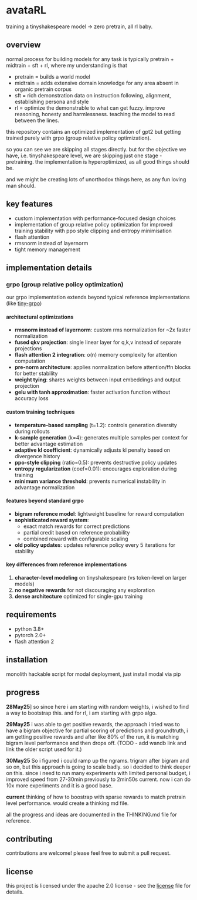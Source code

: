 # avataRL

training a tinyshakespeare model -> zero pretrain, all rl baby.

## overview

normal process for building models for any task is typically pretrain + midtrain + sft + rl, where my understanding is that

- pretrain = builds a world model
- midtrain = adds extensive domain knowledge for any area absent in organic pretrain corpus
- sft = rich demonstration data on instruction following, alignment, establishing persona and style
- rl = optimize the demonstrable to what can get fuzzy. improve reasoning, honesty and harmlessness. teaching the model to read between the lines.

this repository contains an optimized implementation of gpt2 but getting trained purely with grpo (group relative policy optimization). 

so you can see we are skipping all stages directly. but for the objective we have, i.e. tinyshakespeare level, we are skipping just one stage - pretraining.
the implementation is hyperoptimized, as all good things should be.

and we might be creating lots of unorthodox things here, as any fun loving man should.

## key features

- custom implementation with performance-focused design choices
- implementation of group relative policy optimization for improved training stability with ppo style clipping and entropy minimisation
- flash attention
- rmsnorm instead of layernorm
- tight memory management

## implementation details

### grpo (group relative policy optimization)
our grpo implementation extends beyond typical reference implementations (like [tiny-grpo](https://github.com/open-thought/tiny-grpo))

#### architectural optimizations
- **rmsnorm instead of layernorm**: custom rms normalization for ~2x faster normalization
- **fused qkv projection**: single linear layer for q,k,v instead of separate projections
- **flash attention 2 integration**: o(n) memory complexity for attention computation
- **pre-norm architecture**: applies normalization before attention/ffn blocks for better stability
- **weight tying**: shares weights between input embeddings and output projection
- **gelu with tanh approximation**: faster activation function without accuracy loss

#### custom training techniques
- **temperature-based sampling** (t=1.2): controls generation diversity during rollouts
- **k-sample generation** (k=4): generates multiple samples per context for better advantage estimation
- **adaptive kl coefficient**: dynamically adjusts kl penalty based on divergence history
- **ppo-style clipping** (ratio=0.5): prevents destructive policy updates
- **entropy regularization** (coef=0.01): encourages exploration during training
- **minimum variance threshold**: prevents numerical instability in advantage normalization

#### features beyond standard grpo
- **bigram reference model**: lightweight baseline for reward computation
- **sophisticated reward system**:
  - exact match rewards for correct predictions
  - partial credit based on reference probability
  - combined reward with configurable scaling
- **old policy updates**: updates reference policy every 5 iterations for stability

#### key differences from reference implementations
1. **character-level modeling** on tinyshakespeare (vs token-level on larger models)
2. **no negative rewards** for not discouraging any exploration
3. **dense architecture** optimized for single-gpu training

## requirements

- python 3.8+
- pytorch 2.0+
- flash attention 2

## installation
monolith hackable script for modal deployment, just install modal via pip


## progress
**28May25**] so since here i am starting with random weights, i wished to find a way to bootstrap this. and for rl, i am starting with grpo algo. 

**29May25** i was able to get positive rewards, the approach i tried was to have a bigram objective for partial scoring of predictions and groundtruth, i am getting positive rewards and after like 80% of the run, it is matching bigram level performance and then drops off. (TODO - add wandb link and link the older script used for it.)

**30May25** So i figured i could ramp up the ngrams. trigram after bigram and so on, but this approach is going to scale badly. so i decided to think deeper on this. since i need to run many experiments with limited personal budget, i improved speed from 27-30min previously to 2min50s current. now i can do 10x more experiments and it is a good base.

**current** thinking of how to boostrap with sparse rewards to match pretrain level performance. would create a thinking md file.

all the progress and ideas are documented in the THINKING.md file for reference.


## contributing

contributions are welcome! please feel free to submit a pull request.

## license

this project is licensed under the apache 2.0 license - see the [license](license) file for details.